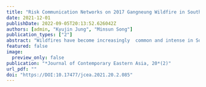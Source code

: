 ```yaml
---
title: "Risk Communication Networks on 2017 Gangneung Wildfire in South Korea"
date: 2021-12-01
publishDate: 2022-09-05T20:13:52.626042Z
authors: [admin, "Kyujin Jung", "Minsun Song"]
publication_types: ["2"]
abstract: "Wildfires have become increasingly  common and intense in South Korea because of climate change, but few have recognized the catastrophic level of the problem. Given the significant impact of wildfires, emergency management stakeholders must have effective risk communication structures for rapidly responding to such phenomena and overcoming geographical difficulties. Despite the country spending billions of dollars to build a big databased early warning system, risk communication flow during the 2017 Gangneung wildfire was ineffective, thereby causing substantial economic, social, and environmental losses. To examine the patterns of information exchange in South Korea’s risk communication networks and their structural characteristics during the wildfire, we conducted semantic and network analyses of real-time data collected from social media. The results showed that the inefficient flow of risk information prevented emergency responders from adequately assessing the emergency and protecting the population. This study provides new insights into effective risk communication responses to catastrophic events and methods of research on webometric approaches to emergency management."
featured: false
image:
  preview_only: false
publication: "*Journal of Contemporary Eastern Asia, 20*(2)"
url_pdf: ""
doi: "https://DOI:10.17477/jcea.2021.20.2.085"
---
```

